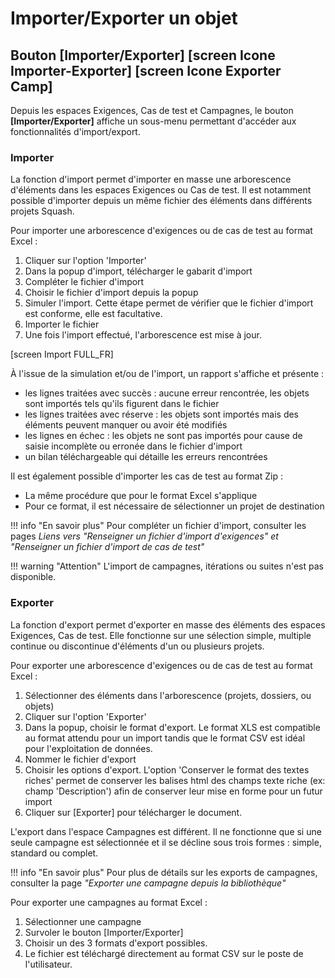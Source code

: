 # Importer/Exporter un objet
## Bouton [Importer/Exporter] [screen Icone Importer-Exporter] [screen Icone Exporter Camp]
Depuis les espaces Exigences, Cas de test et Campagnes, le bouton **[Importer/Exporter]** affiche un sous-menu permettant d'accéder aux fonctionnalités d'import/export.
### Importer
La fonction d'import permet d'importer en masse une arborescence d'éléments dans les espaces Exigences ou Cas de test. Il est notamment possible d'importer depuis un même fichier des éléments dans différents projets Squash.

Pour importer une arborescence d'exigences ou de cas de test au format Excel : 

 1. Cliquer sur l'option 'Importer'
 2. Dans la popup d'import, télécharger le gabarit d'import
 3. Compléter le fichier d'import
 4. Choisir le fichier d'import depuis la popup
 5. Simuler l'import. Cette étape permet de vérifier que le fichier d'import est conforme, elle est facultative.
 6. Importer le fichier 
 7. Une fois l'import effectué, l'arborescence est mise à jour.
 
[screen Import FULL_FR]

À l'issue de la simulation et/ou de l'import, un rapport s'affiche et présente :

- les lignes traitées avec succès : aucune erreur rencontrée, les objets sont importés tels qu'ils figurent dans le fichier
- les lignes traitées avec réserve : les objets sont importés mais des éléments peuvent manquer ou avoir été modifiés
- les lignes en échec : les objets ne sont pas importés pour cause de saisie incomplète ou erronée dans le fichier d'import
- un bilan téléchargeable qui détaille les erreurs rencontrées

Il est également possible d'importer les cas de test au format Zip :

- La même procédure que pour le format Excel s'applique
- Pour ce format, il est nécessaire de sélectionner un projet de destination

!!! info "En savoir plus" 
	Pour compléter un fichier d'import, consulter les pages *Liens vers "Renseigner un fichier d'import d'exigences" et "Renseigner un fichier d'import de cas de test"*

!!! warning "Attention" 
	L'import de campagnes, itérations ou suites n'est pas disponible.

### Exporter 
La fonction d'export permet d'exporter en masse des éléments des espaces Exigences, Cas de test. Elle fonctionne sur une sélection simple, multiple continue ou discontinue d'éléments d'un ou plusieurs projets. 

Pour exporter une arborescence d'exigences ou de cas de test au format Excel : 

 1. Sélectionner des éléments dans l'arborescence (projets, dossiers, ou objets)
 2. Cliquer sur l'option 'Exporter'
 3. Dans la popup, choisir le format d'export. Le format XLS est compatible au format attendu pour un import  tandis que le format CSV est idéal pour l'exploitation de données.
 4. Nommer le fichier d'export
 5. Choisir les options d'export. L'option 'Conserver le format des textes riches' permet de conserver les balises html des champs texte riche (ex: champ 'Description') afin de conserver leur mise en forme pour un futur import
 6. Cliquer sur [Exporter] pour télécharger le document.

L'export dans l'espace Campagnes est différent. Il ne fonctionne que si une seule campagne est sélectionnée et il se décline sous trois formes :  simple, standard ou complet.

!!! info "En savoir plus" 
	Pour plus de détails sur les exports de campagnes, consulter la page *"Exporter une campagne depuis la bibliothèque"* 

Pour exporter une campagnes au format Excel : 

 1. Sélectionner une campagne
 2. Survoler le bouton [Importer/Exporter]
 3. Choisir un des 3 formats d'export possibles.
 4. Le fichier est téléchargé directement au format CSV sur le poste de l'utilisateur.


<!--stackedit_data:
eyJoaXN0b3J5IjpbLTE4MjcxMDAzMDksLTEzNzE2NTQyNzVdfQ
==
-->